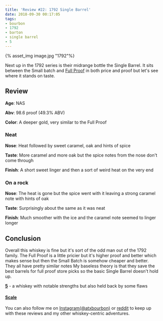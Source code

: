 ```yaml
---
title: 'Review #22: 1792 Single Barrel'
date: 2018-09-30 00:17:05
tags:
- bourbon
- 1792
- barton
- single barrel
- 5
---
```

{% asset_img image.jpg "1792"%}

Next up in the 1792 series is their midrange bottle the Single Barrel. It sits between the Small batch and [Full Proof](https://atxbourbon.com/2018/09/24/Review-19-1792-Full-Proof/) in both price and proof but let's see where it stands on taste. 

## Review
**Age**: NAS

**Abv**: 98.6 proof (49.3% ABV)

**Color**: A deeper gold, very similar to the Full Proof

### Neat
**Nose**: Heat followed by sweet caramel, oak and hints of spice

**Taste**: More caramel and more oak but the spice notes from the nose don't come through

**Finish**: A short sweet linger and then a sort of weird heat on the very end

### On a rock
**Nose**: The heat is gone but the spice went with it leaving a strong caramel note with hints of oak

**Taste**: Surprisingly about the same as it was neat

**Finish**: Much smoother with the ice and the caramel note seemed to linger longer

## Conclusion

Overall this whiskey is fine but it's sort of the odd man out of the 1792 family. The Full Proof is a little pricier but it's higher proof and better which makes sense but then the Small Batch is somehow cheaper and better. They all have pretty similar notes My baseless theory is that they save the best barrels for full proof store picks so the basic Single Barrel doesn't hold up. 

[**5**](https://atxbourbon.com/tags/5/) - a whiskey with notable strengths but also held back by some flaws

#### [Scale](http://atxbourbon.com/Scale/)

You can also follow me on [Instagram(@atxbourbon)](https://www.instagram.com/atxbourbon/) or [reddit](https://www.reddit.com/r/scottmotorraddrinks/) to keep up with these reviews and my other whiskey-centric adventures.
